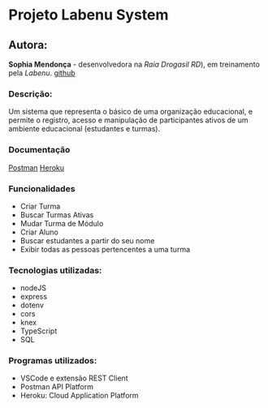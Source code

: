 # Projeto Labenu System

## Autora:
**Sophia Mendonça** - desenvolvedora na *Raia Drogasil RD*), em treinamento pela *Labenu*.
[github](https://github.com/future4code/aragon-Sophia-Mendonca)

### Descrição:
Um sistema que representa o básico de uma organização educacional, e permite o registro, acesso e manipulação de participantes ativos de um ambiente educacional (estudantes e turmas).

### Documentação
[Postman](https://documenter.getpostman.com/view/20786743/Uze1uiws)
[Heroku](https://app-sophia-projeto-system.herokuapp.com/)

### Funcionalidades
- Criar Turma
- Buscar Turmas Ativas
- Mudar Turma de Módulo
- Criar Aluno
- Buscar estudantes a partir do seu nome
- Exibir todas as pessoas pertencentes a uma turma

### Tecnologias utilizadas:
- nodeJS
- express
- dotenv
- cors
- knex
- TypeScript
- SQL

### Programas utilizados:
- VSCode e extensão REST Client
- Postman API Platform
- Heroku: Cloud Application Platform